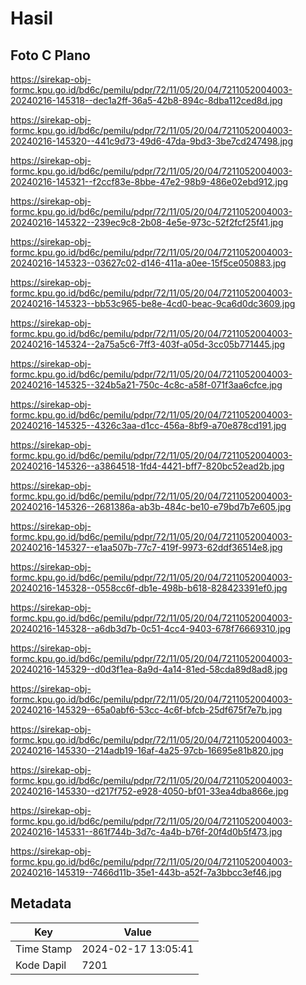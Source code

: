 # Hasil

## Foto C Plano

https://sirekap-obj-formc.kpu.go.id/bd6c/pemilu/pdpr/72/11/05/20/04/7211052004003-20240216-145318--dec1a2ff-36a5-42b8-894c-8dba112ced8d.jpg

https://sirekap-obj-formc.kpu.go.id/bd6c/pemilu/pdpr/72/11/05/20/04/7211052004003-20240216-145320--441c9d73-49d6-47da-9bd3-3be7cd247498.jpg

https://sirekap-obj-formc.kpu.go.id/bd6c/pemilu/pdpr/72/11/05/20/04/7211052004003-20240216-145321--f2ccf83e-8bbe-47e2-98b9-486e02ebd912.jpg

https://sirekap-obj-formc.kpu.go.id/bd6c/pemilu/pdpr/72/11/05/20/04/7211052004003-20240216-145322--239ec9c8-2b08-4e5e-973c-52f2fcf25f41.jpg

https://sirekap-obj-formc.kpu.go.id/bd6c/pemilu/pdpr/72/11/05/20/04/7211052004003-20240216-145323--03627c02-d146-411a-a0ee-15f5ce050883.jpg

https://sirekap-obj-formc.kpu.go.id/bd6c/pemilu/pdpr/72/11/05/20/04/7211052004003-20240216-145323--bb53c965-be8e-4cd0-beac-9ca6d0dc3609.jpg

https://sirekap-obj-formc.kpu.go.id/bd6c/pemilu/pdpr/72/11/05/20/04/7211052004003-20240216-145324--2a75a5c6-7ff3-403f-a05d-3cc05b771445.jpg

https://sirekap-obj-formc.kpu.go.id/bd6c/pemilu/pdpr/72/11/05/20/04/7211052004003-20240216-145325--324b5a21-750c-4c8c-a58f-071f3aa6cfce.jpg

https://sirekap-obj-formc.kpu.go.id/bd6c/pemilu/pdpr/72/11/05/20/04/7211052004003-20240216-145325--4326c3aa-d1cc-456a-8bf9-a70e878cd191.jpg

https://sirekap-obj-formc.kpu.go.id/bd6c/pemilu/pdpr/72/11/05/20/04/7211052004003-20240216-145326--a3864518-1fd4-4421-bff7-820bc52ead2b.jpg

https://sirekap-obj-formc.kpu.go.id/bd6c/pemilu/pdpr/72/11/05/20/04/7211052004003-20240216-145326--2681386a-ab3b-484c-be10-e79bd7b7e605.jpg

https://sirekap-obj-formc.kpu.go.id/bd6c/pemilu/pdpr/72/11/05/20/04/7211052004003-20240216-145327--e1aa507b-77c7-419f-9973-62ddf36514e8.jpg

https://sirekap-obj-formc.kpu.go.id/bd6c/pemilu/pdpr/72/11/05/20/04/7211052004003-20240216-145328--0558cc6f-db1e-498b-b618-828423391ef0.jpg

https://sirekap-obj-formc.kpu.go.id/bd6c/pemilu/pdpr/72/11/05/20/04/7211052004003-20240216-145328--a6db3d7b-0c51-4cc4-9403-678f76669310.jpg

https://sirekap-obj-formc.kpu.go.id/bd6c/pemilu/pdpr/72/11/05/20/04/7211052004003-20240216-145329--d0d3f1ea-8a9d-4a14-81ed-58cda89d8ad8.jpg

https://sirekap-obj-formc.kpu.go.id/bd6c/pemilu/pdpr/72/11/05/20/04/7211052004003-20240216-145329--65a0abf6-53cc-4c6f-bfcb-25df675f7e7b.jpg

https://sirekap-obj-formc.kpu.go.id/bd6c/pemilu/pdpr/72/11/05/20/04/7211052004003-20240216-145330--214adb19-16af-4a25-97cb-16695e81b820.jpg

https://sirekap-obj-formc.kpu.go.id/bd6c/pemilu/pdpr/72/11/05/20/04/7211052004003-20240216-145330--d217f752-e928-4050-bf01-33ea4dba866e.jpg

https://sirekap-obj-formc.kpu.go.id/bd6c/pemilu/pdpr/72/11/05/20/04/7211052004003-20240216-145331--861f744b-3d7c-4a4b-b76f-20f4d0b5f473.jpg

https://sirekap-obj-formc.kpu.go.id/bd6c/pemilu/pdpr/72/11/05/20/04/7211052004003-20240216-145319--7466d11b-35e1-443b-a52f-7a3bbcc3ef46.jpg


## Metadata

| Key        | Value               |
| ---------- | ------------------- |
| Time Stamp | 2024-02-17 13:05:41 |
| Kode Dapil | 7201                |



